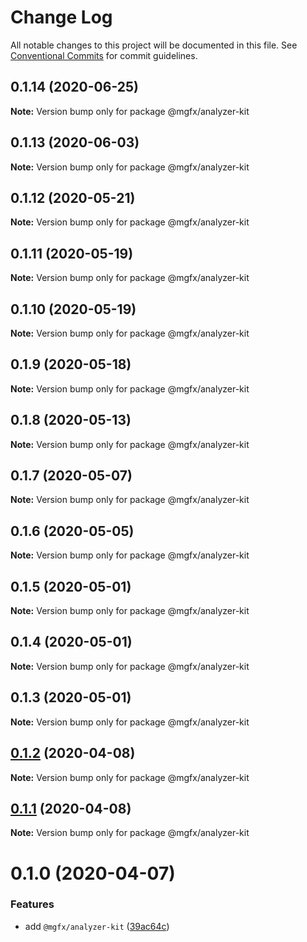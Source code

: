# Change Log

All notable changes to this project will be documented in this file.
See [Conventional Commits](https://conventionalcommits.org) for commit guidelines.

## 0.1.14 (2020-06-25)

**Note:** Version bump only for package @mgfx/analyzer-kit





## 0.1.13 (2020-06-03)

**Note:** Version bump only for package @mgfx/analyzer-kit





## 0.1.12 (2020-05-21)

**Note:** Version bump only for package @mgfx/analyzer-kit





## 0.1.11 (2020-05-19)

**Note:** Version bump only for package @mgfx/analyzer-kit





## 0.1.10 (2020-05-19)

**Note:** Version bump only for package @mgfx/analyzer-kit





## 0.1.9 (2020-05-18)

**Note:** Version bump only for package @mgfx/analyzer-kit





## 0.1.8 (2020-05-13)

**Note:** Version bump only for package @mgfx/analyzer-kit





## 0.1.7 (2020-05-07)

**Note:** Version bump only for package @mgfx/analyzer-kit





## 0.1.6 (2020-05-05)

**Note:** Version bump only for package @mgfx/analyzer-kit





## 0.1.5 (2020-05-01)

**Note:** Version bump only for package @mgfx/analyzer-kit





## 0.1.4 (2020-05-01)

**Note:** Version bump only for package @mgfx/analyzer-kit





## 0.1.3 (2020-05-01)

**Note:** Version bump only for package @mgfx/analyzer-kit





## [0.1.2](https://github.com/ai-labs-team/mgFx/compare/@mgfx/analyzer-kit@0.1.1...@mgfx/analyzer-kit@0.1.2) (2020-04-08)

**Note:** Version bump only for package @mgfx/analyzer-kit





## [0.1.1](https://github.com/ai-labs-team/mgFx/compare/@mgfx/analyzer-kit@0.1.0...@mgfx/analyzer-kit@0.1.1) (2020-04-08)

**Note:** Version bump only for package @mgfx/analyzer-kit





# 0.1.0 (2020-04-07)


### Features

* add `@mgfx/analyzer-kit` ([39ac64c](https://github.com/ai-labs-team/mgFx/commit/39ac64c))
